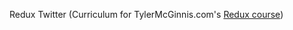 Redux Twitter (Curriculum for TylerMcGinnis.com's [Redux course](https://tylermcginnis.com/courses/redux/))

